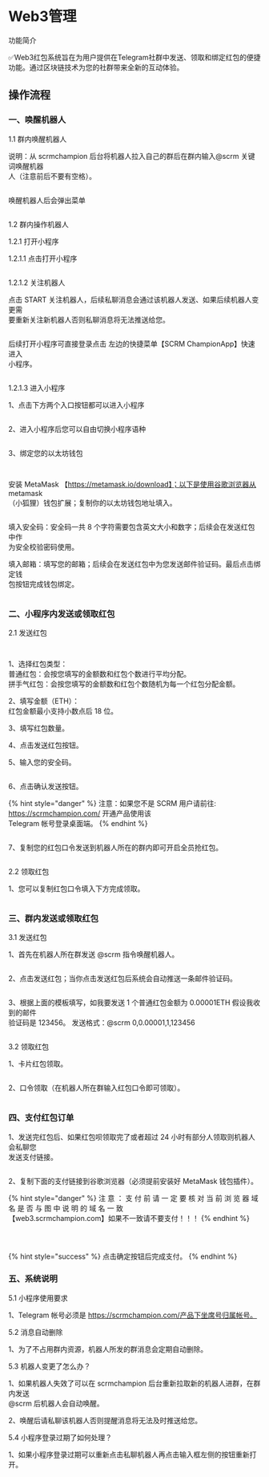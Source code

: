 # Web3管理

功能简介

✅Web3红包系统旨在为用户提供在Telegram社群中发送、领取和绑定红包的便捷功能。通过区块链技术为您的社群带来全新的互动体验。

## 操作流程

### 一、唤醒机器人

1.1 群内唤醒机器人

说明：从 scrmchampion 后台将机器人拉入自己的群后在群内输入@scrm 关键词唤醒机器\
人（注意前后不要有空格）。

<figure><img src="../../../.gitbook/assets/1.png" alt=""><figcaption></figcaption></figure>

唤醒机器人后会弹出菜单

<figure><img src="../../../.gitbook/assets/2.png" alt=""><figcaption></figcaption></figure>



1.2 群内操作机器人

1.2.1 打开小程序

1.2.1.1 点击打开小程序

<figure><img src="../../../.gitbook/assets/3.png" alt=""><figcaption></figcaption></figure>



1.2.1.2 关注机器人

点击 START 关注机器人，后续私聊消息会通过该机器人发送、如果后续机器人变更需\
要重新关注新机器人否则私聊消息将无法推送给您。

<figure><img src="../../../.gitbook/assets/4.png" alt=""><figcaption></figcaption></figure>

后续打开小程序可直接登录点击 左边的快捷菜单【SCRM ChampionApp】快速进入\
小程序。

<figure><img src="../../../.gitbook/assets/5.png" alt=""><figcaption></figcaption></figure>



1.2.1.3 进入小程序

1、点击下方两个入口按钮都可以进入小程序

<figure><img src="../../../.gitbook/assets/6.png" alt=""><figcaption></figcaption></figure>

2、进入小程序后您可以自由切换小程序语种

<figure><img src="../../../.gitbook/assets/7.png" alt=""><figcaption></figcaption></figure>

3、绑定您的以太坊钱包

<div><figure><img src="../../../.gitbook/assets/8.png" alt=""><figcaption></figcaption></figure> <figure><img src="../../../.gitbook/assets/9.png" alt=""><figcaption></figcaption></figure></div>

安装 MetaMask 【https://metamask.io/download】；以下是使用谷歌浏览器从 metamask\
（小狐狸）钱包扩展；复制你的以太坊钱包地址填入。

<figure><img src="../../../.gitbook/assets/10.png" alt=""><figcaption></figcaption></figure>

填入安全码：安全码一共 8 个字符需要包含英文大小和数字；后续会在发送红包中作\
为安全校验密码使用。

填入邮箱：填写您的邮箱；后续会在发送红包中为您发送邮件验证码。最后点击绑定钱\
包按钮完成钱包绑定。

<figure><img src="../../../.gitbook/assets/11.png" alt=""><figcaption></figcaption></figure>

### 二、小程序内发送或领取红包

2.1 发送红包

<div><figure><img src="../../../.gitbook/assets/12.png" alt=""><figcaption></figcaption></figure> <figure><img src="../../../.gitbook/assets/13.png" alt=""><figcaption></figcaption></figure></div>

1、选择红包类型：\
普通红包：会按您填写的金额数和红包个数进行平均分配。\
拼手气红包：会按您填写的金额数和红包个数随机为每一个红包分配金额。

2、填写金额（ETH）：\
红包金额最小支持小数点后 18 位。

3、填写红包数量。

4、点击发送红包按钮。

5、输入您的安全码。

<figure><img src="../../../.gitbook/assets/14.png" alt=""><figcaption></figcaption></figure>

6、点击确认发送按钮。

{% hint style="danger" %}
注意：如果您不是 SCRM 用户请前往: https://scrmchampion.com/ 开通产品使用该\
Telegram 帐号登录桌面端。
{% endhint %}

<figure><img src="../../../.gitbook/assets/15.png" alt=""><figcaption></figcaption></figure>

7、复制您的红包口令发送到机器人所在的群内即可开启全员抢红包。

<figure><img src="../../../.gitbook/assets/16.png" alt=""><figcaption></figcaption></figure>



2.2 领取红包

1、您可以复制红包口令填入下方完成领取。

<figure><img src="../../../.gitbook/assets/17.png" alt=""><figcaption></figcaption></figure>



### 三、群内发送或领取红包

3.1 发送红包

1、首先在机器人所在群发送 @scrm 指令唤醒机器人。

<figure><img src="../../../.gitbook/assets/18.png" alt=""><figcaption></figcaption></figure>

2、点击发送红包；当你点击发送红包后系统会自动推送一条邮件验证码。

<figure><img src="../../../.gitbook/assets/19.png" alt=""><figcaption></figcaption></figure>

3、根据上面的模板填写，如我要发送 1 个普通红包金额为 0.00001ETH 假设我收到的邮件\
验证码是 123456。发送格式：@scrm 0,0.00001,1,123456

<figure><img src="../../../.gitbook/assets/20.png" alt=""><figcaption></figcaption></figure>



3.2 领取红包

1、卡片红包领取。

<figure><img src="../../../.gitbook/assets/21.png" alt=""><figcaption></figcaption></figure>

2、口令领取（在机器人所在群输入红包口令即可领取）。

<figure><img src="../../../.gitbook/assets/22.png" alt=""><figcaption></figcaption></figure>



### 四、支付红包订单

1、发送完红包后、如果红包呗领取完了或者超过 24 小时有部分人领取则机器人会私聊您\
发送支付链接。

<figure><img src="../../../.gitbook/assets/23.png" alt=""><figcaption></figcaption></figure>

2、复制下面的支付链接到谷歌浏览器（必须提前安装好 MetaMask 钱包插件）。

{% hint style="danger" %}
注 意 ： 支 付 前 请 一 定 要 核 对 当 前 浏 览 器 域 名 是 否 与 图 中 说 明 的 域 名 一 致\
【web3.scrmchampion.com】如果不一致请不要支付！！！
{% endhint %}

<figure><img src="../../../.gitbook/assets/24.png" alt=""><figcaption></figcaption></figure>

<figure><img src="../../../.gitbook/assets/25.png" alt=""><figcaption></figcaption></figure>

<figure><img src="../../../.gitbook/assets/26.png" alt=""><figcaption></figcaption></figure>

{% hint style="success" %}
点击确定按钮后完成支付。
{% endhint %}

### 五、系统说明

5.1 小程序使用要求

1、Telegram 帐号必须是 https://scrmchampion.com/产品下坐席号归属帐号。



5.2 消息自动删除

1、为了不占用群内资源，机器人所发的群消息会定期自动删除。



5.3 机器人变更了怎么办？

1、如果机器人失效了可以在 scrmchampion 后台重新拉取新的机器人进群，在群内发送\
@scrm 后机器人会自动唤醒。

2、唤醒后请私聊该机器人否则提醒消息将无法及时推送给您。



5.4 小程序登录过期了如何处理？

1、如果小程序登录过期可以重新点击私聊机器人再点击输入框左侧的按钮重新打开。

